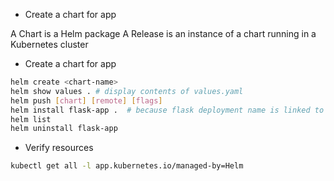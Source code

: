 * Create a chart for app

A Chart is a Helm package
A Release is an instance of a chart running in a Kubernetes cluster

* Create a chart for app
```bash
helm create <chart-name>
helm show values . # display contents of values.yaml
helm push [chart] [remote] [flags]
helm install flask-app .  # because flask deployment name is linked to {{ .Release.Name }}
helm list
helm uninstall flask-app 
```
* Verify resources
```bash
kubectl get all -l app.kubernetes.io/managed-by=Helm
```